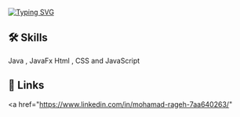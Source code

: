 <a href="https://git.io/typing-svg"><img src="https://readme-typing-svg.demolab.com?font=Lobster&size=28&duration=4000&pause=500&color=0D38FF&background=A3A7A800&center=true&vCenter=true&width=650&lines=Hi%2C+I'm+Mohamad+Rageh!+%F0%9F%91%8B;I'm+a+Third+year+Computer+Science+student+at+GUC" alt="Typing SVG" /></a>

## 🛠 Skills
Java , JavaFx Html , CSS and JavaScript

## 🔗 Links
<a href="https://www.linkedin.com/in/mohamad-rageh-7aa640263/" <i class="fa-brands fa-linkedin fa-beat"></i></a>

